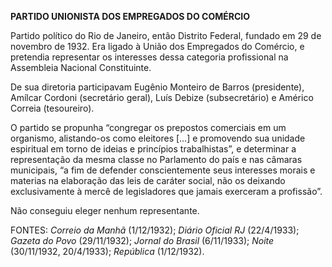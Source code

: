 **PARTIDO UNIONISTA DOS EMPREGADOS DO COMÉRCIO**

Partido político do Rio de Janeiro, então Distrito Federal, fundado em
29 de novembro de 1932. Era ligado à União dos Empregados do Comércio, e
pretendia representar os interesses dessa categoria profissional na
Assembleia Nacional Constituinte.

De sua diretoria participavam Eugênio Monteiro de Barros (presidente),
Amílcar Cordoni (secretário geral), Luís Debize (subsecretário) e
Américo Correia (tesoureiro).

O partido se propunha “congregar os prepostos comerciais em um
organismo, alistando-os como eleitores […] e promovendo sua unidade
espiritual em torno de ideias e princípios trabalhistas”, e determinar a
representação da mesma classe no Parlamento do país e nas câmaras
municipais, “a fim de defender conscientemente seus interesses morais e
materias na elaboração das leis de caráter social, não os deixando
exclusivamente à mercê de legisladores que jamais exerceram a
profissão”.

Não conseguiu eleger nenhum representante.

FONTES: *Correio da Manhã* (1/12/1932); *Diário Oficial RJ* (22/4/1933);
*Gazeta do Povo* (29/11/1932); *Jornal do Brasil* (6/11/1933); *Noite*
(30/11/1932, 20/4/1933); *República* (1/12/1932).
